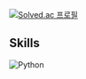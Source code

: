 
[![Solved.ac
프로필](http://mazassumnida.wtf/api/v2/generate_badge?boj=yush2202)](https://solved.ac/yush2202)
## Skills
![Python](https://img.shields.io/badge/Python-3776AB.svg?&style=for-the-badge&logo=Python&logoColor=white)



<!--
**Astro-Yu/Astro-Yu** is a ✨ _special_ ✨ repository because its `README.md` (this file) appears on your GitHub profile.

Here are some ideas to get you started:

- 🔭 I’m currently working on ...
- 🌱 I’m currently learning ...
- 👯 I’m looking to collaborate on ...
- 🤔 I’m looking for help with ...
- 💬 Ask me about ...
- 📫 How to reach me: ...
- 😄 Pronouns: ...
- ⚡ Fun fact: ...
-->
